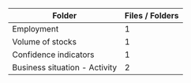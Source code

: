 | Folder                        |   Files / Folders |
|-------------------------------|-------------------|
| Employment                    |                 1 |
| Volume of stocks              |                 1 |
| Confidence indicators         |                 1 |
| Business situation - Activity |                 2 |